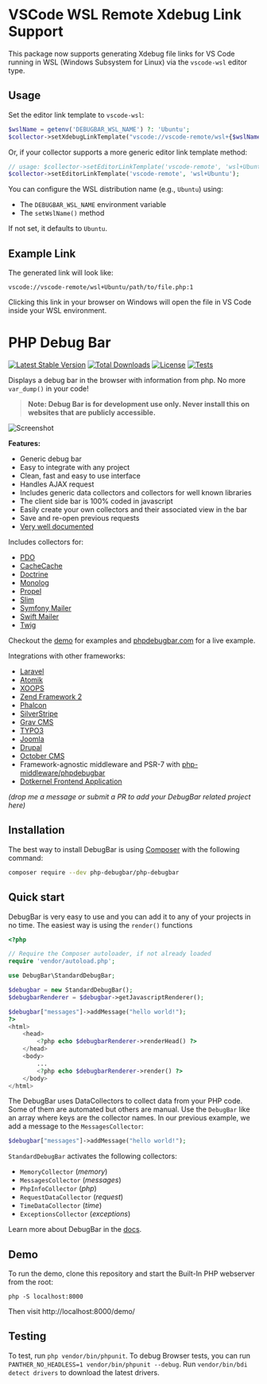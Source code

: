 # VSCode WSL Remote Xdebug Link Support

This package now supports generating Xdebug file links for VS Code running in WSL (Windows Subsystem for Linux) via the `vscode-wsl` editor type.

## Usage

Set the editor link template to `vscode-wsl`:

```php
$wslName = getenv('DEBUGBAR_WSL_NAME') ?: 'Ubuntu';
$collector->setXdebugLinkTemplate("vscode://vscode-remote/wsl+{$wslName}/%f:%l");
```

Or, if your collector supports a more generic editor link template method:

```php
// usage: $collector->setEditorLinkTemplate('vscode-remote', 'wsl+Ubuntu');
$collector->setEditorLinkTemplate('vscode-remote', 'wsl+Ubuntu');
```

You can configure the WSL distribution name (e.g., `Ubuntu`) using:

- The `DEBUGBAR_WSL_NAME` environment variable
- The `setWslName()` method

If not set, it defaults to `Ubuntu`.

## Example Link

The generated link will look like:

```
vscode://vscode-remote/wsl+Ubuntu/path/to/file.php:1
```

Clicking this link in your browser on Windows will open the file in VS Code inside your WSL environment.
# PHP Debug Bar

[![Latest Stable Version](https://img.shields.io/packagist/v/php-debugbar/php-debugbar?label=Stable)](https://packagist.org/packages/php-debugbar/php-debugbar) [![Total Downloads](https://img.shields.io/packagist/dt/maximebf/debugbar?label=Downloads)](https://packagist.org/packages/php-debugbar/php-debugbar) [![License](https://img.shields.io/badge/Licence-MIT-4d9283)](https://packagist.org/packages/php-debugbar/php-debugbar) [![Tests](https://github.com/maximebf/php-debugbar/actions/workflows/run-tests.yml/badge.svg)](https://github.com/php-debugbar/php-debugbar/actions/workflows/run-tests.yml)

Displays a debug bar in the browser with information from php.
No more `var_dump()` in your code!

> **Note: Debug Bar is for development use only. Never install this on websites that are publicly accessible.**

![Screenshot](https://raw.github.com/php-debugbar/php-debugbar/master/docs/screenshot.png)

**Features:**

 - Generic debug bar
 - Easy to integrate with any project
 - Clean, fast and easy to use interface
 - Handles AJAX request
 - Includes generic data collectors and collectors for well known libraries
 - The client side bar is 100% coded in javascript
 - Easily create your own collectors and their associated view in the bar
 - Save and re-open previous requests
 - [Very well documented](http://php-debugbar.com/docs/)

Includes collectors for:

  - [PDO](http://php.net/manual/en/book.pdo.php)
  - [CacheCache](http://maximebf.github.io/CacheCache/)
  - [Doctrine](http://doctrine-project.org)
  - [Monolog](https://github.com/Seldaek/monolog)
  - [Propel](http://propelorm.org/)
  - [Slim](http://slimframework.com)
  - [Symfony Mailer](https://symfony.com/doc/current/mailer.html)
  - [Swift Mailer](http://swiftmailer.org/)
  - [Twig](http://twig.symfony.com/)

Checkout the [demo](https://github.com/php-debugbar/php-debugbar/tree/master/demo) for
examples and [phpdebugbar.com](http://php-debugbar.com) for a live example.

Integrations with other frameworks:

  - [Laravel](https://github.com/barryvdh/laravel-debugbar)
  - [Atomik](http://atomikframework.com/docs/error-log-debug.html#debug-bar)
  - [XOOPS](http://xoops.org/modules/news/article.php?storyid=6538)
  - [Zend Framework 2](https://github.com/snapshotpl/ZfSnapPhpDebugBar)
  - [Phalcon](https://github.com/snowair/phalcon-debugbar)
  - [SilverStripe](https://github.com/lekoala/silverstripe-debugbar)
  - [Grav CMS](https://getgrav.org)
  - [TYPO3](https://github.com/Konafets/typo3_debugbar)
  - [Joomla](https://github.com/joomla/joomla-cms/blob/4.0-dev/plugins/system/debug/debug.php)
  - [Drupal](https://www.drupal.org/project/debugbar)
  - [October CMS](https://github.com/rainlab/debugbar-plugin)
  - Framework-agnostic middleware and PSR-7 with [php-middleware/phpdebugbar](https://github.com/php-middleware/phpdebugbar)
  - [Dotkernel Frontend Application](https://github.com/dotkernel/dot-debugbar)

*(drop me a message or submit a PR to add your DebugBar related project here)*

## Installation

The best way to install DebugBar is using [Composer](http://getcomposer.org)
with the following command:

```bash
composer require --dev php-debugbar/php-debugbar
```

## Quick start

DebugBar is very easy to use and you can add it to any of your projects in no time.
The easiest way is using the `render()` functions

```PHP
<?php

// Require the Composer autoloader, if not already loaded
require 'vendor/autoload.php';

use DebugBar\StandardDebugBar;

$debugbar = new StandardDebugBar();
$debugbarRenderer = $debugbar->getJavascriptRenderer();

$debugbar["messages"]->addMessage("hello world!");
?>
<html>
    <head>
        <?php echo $debugbarRenderer->renderHead() ?>
    </head>
    <body>
        ...
        <?php echo $debugbarRenderer->render() ?>
    </body>
</html>
```

The DebugBar uses DataCollectors to collect data from your PHP code. Some of them are
automated but others are manual. Use the `DebugBar` like an array where keys are the
collector names. In our previous example, we add a message to the `MessagesCollector`:

```PHP
$debugbar["messages"]->addMessage("hello world!");
```

`StandardDebugBar` activates the following collectors:

 - `MemoryCollector` (*memory*)
 - `MessagesCollector` (*messages*)
 - `PhpInfoCollector` (*php*)
 - `RequestDataCollector` (*request*)
 - `TimeDataCollector` (*time*)
 - `ExceptionsCollector` (*exceptions*)

Learn more about DebugBar in the [docs](http://php-debugbar.com/docs/).


## Demo

To run the demo, clone this repository and start the Built-In PHP webserver from the root:

```
php -S localhost:8000
```

Then visit http://localhost:8000/demo/

## Testing

To test, run `php vendor/bin/phpunit`. 
To debug Browser tests, you can run `PANTHER_NO_HEADLESS=1 vendor/bin/phpunit --debug`. Run `vendor/bin/bdi detect drivers` to download the latest drivers.
